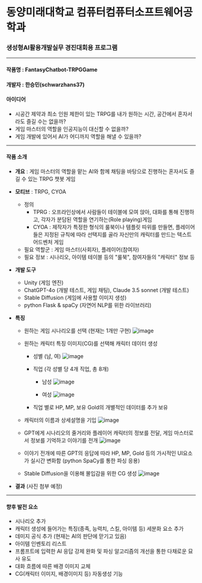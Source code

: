 # 동양미래대학교 컴퓨터컴퓨터소프트웨어공학과
### 생성형AI활용개발실무 경진대회용 프로그램

***

#### 작품명 : FantasyChatbot-TRPGGame

#### 개발자 : 한승민(schwarzhans37)

#### 아이디어
- 시공간 제약과 최소 인원 제한이 있는 TRPG를 내가 원하는 시간, 공간에서 혼자서라도 즐길 수는 없을까?
- 게임 마스터의 역할을 인공지능이 대신할 수 없을까?
- 게임 개발에 있어서 AI가 어디까지 역할을 해낼 수 있을까?

***

#### 작품 소개
- __개요__ : 게임 마스터의 역할을 맡는 AI와 함께 채팅을 바탕으로 진행하는 혼자서도 즐길 수 있는 TRPG 챗봇 게임

- __모티브__ : TRPG, CYOA
  - 정의
    - TPRG : 오프라인상에서 사람들이 테이블에 모여 앉아, 대화를 통해 진행하고, 각자가 분담된 역할을 연기하는(Role playing)게임
    - CYOA : 제작자가 특정한 형식의 룰북이나 템플릿 따위를 만들면, 플레이어들은 지정된 규칙에 따라 선택지를 골라 자신만의 캐릭터를 만드는 텍스트 어드벤처 게임
  - 필요 역할군 : 게임 마스터(사회자), 플레이어(참여자)
  - 필요 정보 : 시나리오, 아이템 테이블 등의 "룰북", 참여자들의 "캐릭터" 정보 등

- __개발 도구__
  -  Unity (게임 엔진)
  -  ChatGPT-4o (개발 테스트, 게임 채팅), Claude 3.5 sonnet (개발 테스트)
  -  Stable Diffusion (게임에 사용할 이미지 생성)
  -  python Flask & spaCy (자연어 NLP를 위한 라이브러리)

- __특징__
  - 원하는 게임 시나리오를 선택 (현재는 1개만 구현)
    ![image](https://github.com/user-attachments/assets/1412d6ad-d15d-4947-8bdb-cb3324d93151)

  - 원하는 캐릭터 특징 이미지(CG)를 선택해 캐릭터 데이터 생성
    - 성별 (남, 여)
    ![image](https://github.com/user-attachments/assets/47c940a8-fd8d-4705-889a-3e67d49235a5)

    - 직업 (각 성별 당 4개 직업, 총 8개)
      - 남성 ![image](https://github.com/user-attachments/assets/86ed14d8-051d-4aaa-b3ca-c21f61a882f2)

      - 여성 ![image](https://github.com/user-attachments/assets/99a51dd3-eec2-4c0f-a197-85dec5c4c99d)


    - 직업 별로 HP, MP, 보유 Gold의 개별적인 데이터를 추가 보유
  
  - 캐릭터의 이름과 상세설명을 기입
    ![image](https://github.com/user-attachments/assets/2326265f-37e8-4008-85ff-a61fc7b6caec)

  - GPT에게 시나리오의 줄거리와 플레이어 캐릭터의 정보를 전달, 게임 마스터로서 정보를 기억하고 이야기를 전개
    ![image](https://github.com/user-attachments/assets/987e1e31-ff78-45f3-a9a4-8de90b9d6364)

  - 이야기 전개에 따른 GPT의 응답에 따라 HP, MP, Gold 등의 가시적인 UI요소가 실시간 변화함 (python SpaCy를 통한 파싱 응용)
  
  - Stable Diffusion을 이용해 몰입감을 위한 CG 생성
    ![image](https://github.com/user-attachments/assets/36aaeb5f-b12c-486c-9d8f-166da0b0ff45)


- __결과__
  (사진 첨부 예정) 

***


#### 향후 발전 요소
  - 시나리오 추가
  - 캐릭터 생성에 들어가는 특징(종족, 능력치, 스킬, 아이템 등) 세분화 요소 추가
  - 데미지 공식 추가 (현재는 AI의 판단에 맏기고 있음)
  - 아이템 인벤토리 리스트
  - 프롬프트에 입력한 AI 응답 강제 완화 및 파싱 알고리즘의 개선을 통한 다채로운 묘사 유도
  - 대화 흐름에 따른 배경 이미지 교체
  - CG(캐릭터 이미지, 배경이미지 등) 자동생성 기능
